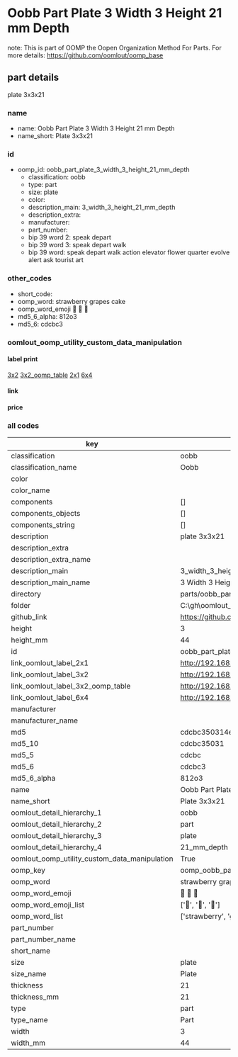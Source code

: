 # Oobb Part Plate 3 Width 3 Height 21 mm Depth  

note: This is part of OOMP the Oopen Organization Method For Parts. For more details: https://github.com/oomlout/oomp_base

##  part details
  



plate 3x3x21



### name
* name: Oobb Part Plate 3 Width 3 Height 21 mm Depth
* name_short: Plate 3x3x21 
### id
* oomp_id: oobb_part_plate_3_width_3_height_21_mm_depth
  * classification: oobb
  * type: part
  * size: plate
  * color: 
  * description_main: 3_width_3_height_21_mm_depth
  * description_extra: 
  * manufacturer: 
  * part_number: 
  * bip 39 word 2: speak depart
  * bip 39 word 3: speak depart walk
  * bip 39 word: speak depart walk action elevator flower quarter evolve alert ask tourist art

### other_codes
* short_code: 
* oomp_word: strawberry grapes cake
* oomp_word_emoji :strawberry: :grapes: :cake:
* md5_6_alpha: 812o3
* md5_6: cdcbc3






### oomlout_oomp_utility_custom_data_manipulation
#### label print
[3x2](http://192.168.1.245:1112/?label=oomp%20812o3)
[3x2_oomp_table](http://192.168.1.108:1112/?label=oomp%20812o3)
[2x1](http://192.168.1.242:1112/?label=oomp%20812o3)
[6x4](http://192.168.1.55:1112/?label=oomp%20812o3)    

#### link

                              

#### price







### all codes 
| key | value |  
| --- | --- |  
| classification | oobb |  
| classification_name | Oobb |  
| color |  |  
| color_name |  |  
| components | [] |  
| components_objects | [] |  
| components_string | [] |  
| description | plate 3x3x21 |  
| description_extra |  |  
| description_extra_name |  |  
| description_main | 3_width_3_height_21_mm_depth |  
| description_main_name | 3 Width 3 Height 21 mm Depth |  
| directory | parts/oobb_part_plate_3_width_3_height_21_mm_depth |  
| folder | C:\gh\oomlout_oobb_version_4_generated_parts\things\oobb_part_plate_3_width_3_height_21_mm_depth |  
| github_link | https://github.com/oomlout/oomlout_oomp_part_src/tree/main/parts/oobb_part_plate_3_width_3_height_21_mm_depth |  
| height | 3 |  
| height_mm | 44 |  
| id | oobb_part_plate_3_width_3_height_21_mm_depth |  
| link_oomlout_label_2x1 | http://192.168.1.242:1112/?label=oomp%20812o3 |  
| link_oomlout_label_3x2 | http://192.168.1.245:1112/?label=oomp%20812o3 |  
| link_oomlout_label_3x2_oomp_table | http://192.168.1.108:1112/?label=oomp%20812o3 |  
| link_oomlout_label_6x4 | http://192.168.1.55:1112/?label=oomp%20812o3 |  
| manufacturer |  |  
| manufacturer_name |  |  
| md5 | cdcbc350314e35ed6623f029ed0eb686 |  
| md5_10 | cdcbc35031 |  
| md5_5 | cdcbc |  
| md5_6 | cdcbc3 |  
| md5_6_alpha | 812o3 |  
| name | Oobb Part Plate 3 Width 3 Height 21 mm Depth |  
| name_short | Plate 3x3x21  |  
| oomlout_detail_hierarchy_1 | oobb |  
| oomlout_detail_hierarchy_2 | part |  
| oomlout_detail_hierarchy_3 | plate |  
| oomlout_detail_hierarchy_4 | 21_mm_depth |  
| oomlout_oomp_utility_custom_data_manipulation | True |  
| oomp_key | oomp_oobb_part_plate_3_width_3_height_21_mm_depth |  
| oomp_word | strawberry grapes cake |  
| oomp_word_emoji | :strawberry: :grapes: :cake: |  
| oomp_word_emoji_list | [':strawberry:', ':grapes:', ':cake:'] |  
| oomp_word_list | ['strawberry', 'grapes', 'cake'] |  
| part_number |  |  
| part_number_name |  |  
| short_name |  |  
| size | plate |  
| size_name | Plate |  
| thickness | 21 |  
| thickness_mm | 21 |  
| type | part |  
| type_name | Part |  
| width | 3 |  
| width_mm | 44 |  
